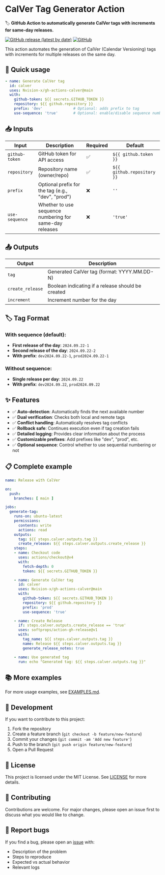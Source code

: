 # CalVer Tag Generator Action

🏷️ **GitHub Action to automatically generate CalVer tags with increments for same-day releases.**

[![GitHub release (latest by date)](https://img.shields.io/github/v/release/Nvision-x/gh-actions-calver)](https://github.com/Nvision-x/gh-actions-calver/releases)
[![GitHub](https://img.shields.io/github/license/Nvision-x/gh-actions-calver)](https://github.com/Nvision-x/gh-actions-calver/blob/main/LICENSE)

This action automates the generation of CalVer (Calendar Versioning) tags with increments for multiple releases on the same day.

## 🚀 Quick usage

```yaml
- name: Generate CalVer tag
  id: calver
  uses: Nvision-x/gh-actions-calver@main
  with:
    github-token: ${{ secrets.GITHUB_TOKEN }}
    repository: ${{ github.repository }}
    prefix: 'dev'              # Optional: adds prefix to tag
    use-sequence: 'true'       # Optional: enable/disable sequence numbering
```

## 📥 Inputs

| Input | Description | Required | Default |
|-------|-------------|----------|---------|
| `github-token` | GitHub token for API access | ✅ | `${{ github.token }}` |
| `repository` | Repository name (owner/repo) | ✅ | `${{ github.repository }}` |
| `prefix` | Optional prefix for the tag (e.g., "dev", "prod") | ❌ | `''` |
| `use-sequence` | Whether to use sequence numbering for same-day releases | ❌ | `'true'` |

## 📤 Outputs

| Output | Description |
|--------|-------------|
| `tag` | Generated CalVer tag (format: YYYY.MM.DD-N) |
| `create_release` | Boolean indicating if a release should be created |
| `increment` | Increment number for the day |

## 🏷️ Tag Format

### With sequence (default):
- **First release of the day**: `2024.09.22-1`
- **Second release of the day**: `2024.09.22-2`
- **With prefix**: `dev2024.09.22-1`, `prod2024.09.22-1`

### Without sequence:
- **Single release per day**: `2024.09.22`
- **With prefix**: `dev2024.09.22`, `prod2024.09.22`

## ✨ Features

- ✅ **Auto-detection**: Automatically finds the next available number
- ✅ **Dual verification**: Checks both local and remote tags
- ✅ **Conflict handling**: Automatically resolves tag conflicts
- ✅ **Rollback safe**: Continues execution even if tag creation fails
- ✅ **Detailed logging**: Provides clear information about the process
- ✅ **Customizable prefixes**: Add prefixes like "dev", "prod", etc.
- ✅ **Optional sequence**: Control whether to use sequential numbering or not

## 📋 Complete example

```yaml
name: Release with CalVer

on:
  push:
    branches: [ main ]

jobs:
  generate-tag:
    runs-on: ubuntu-latest
    permissions:
      contents: write
      actions: read
    outputs:
      tag: ${{ steps.calver.outputs.tag }}
      create_release: ${{ steps.calver.outputs.create_release }}
    steps:
    - name: Checkout code
      uses: actions/checkout@v4
      with:
        fetch-depth: 0
        token: ${{ secrets.GITHUB_TOKEN }}

    - name: Generate CalVer tag
      id: calver
      uses: Nvision-x/gh-actions-calver@main
      with:
        github-token: ${{ secrets.GITHUB_TOKEN }}
        repository: ${{ github.repository }}
        prefix: 'prod'
        use-sequence: 'true'

    - name: Create Release
      if: steps.calver.outputs.create_release == 'true'
      uses: softprops/action-gh-release@v1
      with:
        tag_name: ${{ steps.calver.outputs.tag }}
        name: Release ${{ steps.calver.outputs.tag }}
        generate_release_notes: true

    - name: Use generated tag
      run: echo "Generated tag: ${{ steps.calver.outputs.tag }}"
```

## 📚 More examples

For more usage examples, see [EXAMPLES.md](EXAMPLES.md).

## 🔧 Development

If you want to contribute to this project:

1. Fork the repository
2. Create a feature branch (`git checkout -b feature/new-feature`)
3. Commit your changes (`git commit -am 'Add new feature'`)
4. Push to the branch (`git push origin feature/new-feature`)
5. Open a Pull Request

## 📄 License

This project is licensed under the MIT License. See [LICENSE](LICENSE) for more details.

## 🤝 Contributing

Contributions are welcome. For major changes, please open an issue first to discuss what you would like to change.

## 🐛 Report bugs

If you find a bug, please open an [issue](https://github.com/Nvision-x/gh-actions-calver/issues) with:
- Description of the problem
- Steps to reproduce
- Expected vs actual behavior
- Relevant logs
